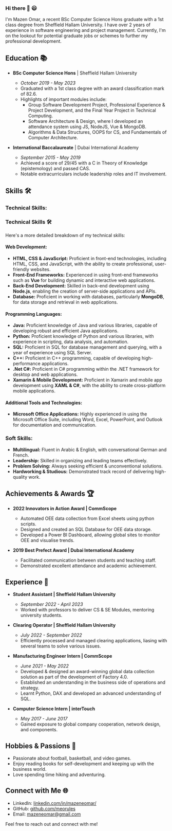 ### Hi there 👋 😃

I'm Mazen Omar, a recent BSc Computer Science Hons graduate with a 1st class degree from Sheffield Hallam University. I have over 2 years of experience in software engineering and project management. Currently, I'm on the lookout for potential graduate jobs or schemes to further my professional development.

## Education 📚

- **BSc Computer Science Hons** | Sheffield Hallam University
  - *October 2019 - May 2023*
  - Graduated with a 1st class degree with an award classification mark of 82.6.
  - Highlights of important modules include:
    - Group Software Development Project, Professional Experience & Project Development, and the Final Year Project in Technical Computing.
    - Software Architecture & Design, where I developed an attendance system using JS, NodeJS, Vue & MongoDB.
    - Algorithms & Data Structures, OOPS for CS, and Fundamentals of Computer Architecture.

- **International Baccalaureate** | Dubai International Academy
  - *September 2015 - May 2019*
  - Achieved a score of 29/45 with a C in Theory of Knowledge (epistemology) and passed CAS.
  - Notable extracurriculars include leadership roles and IT involvement.

## Skills 🛠️

### Technical Skills:

### Technical Skills 🛠️

Here's a more detailed breakdown of my technical skills:

#### Web Development:

- **HTML, CSS & JavaScript:** Proficient in front-end technologies, including HTML, CSS, and JavaScript, with the ability to create professional, user-friendly websites.
- **Front-End Frameworks:** Experienced in using front-end frameworks such as **Vue** for building dynamic and interactive web applications.
- **Back-End Development:** Skilled in back-end development using **Node.js**, enabling the creation of server-side applications and APIs.
- **Database:** Proficient in working with databases, particularly **MongoDB**, for data storage and retrieval in web applications.

#### Programming Languages:

- **Java:** Proficient knowledge of Java and various libraries, capable of developing robust and efficient Java applications.
- **Python:** Proficient knowledge of Python and various libraries, with experience in scripting, data analysis, and automation. 
- **SQL:** Proficient in SQL for database management and querying, with a year of experience using SQL Server. 
- **C++:** Proficient in C++ programming, capable of developing high-performance applications.
- **.Net C#:** Proficient in C# programming within the .NET framework for desktop and web applications.
- **Xamarin & Mobile Development:** Proficient in Xamarin and mobile app development using **XAML & C#**, with the ability to create cross-platform mobile applications.

#### Additional Tools and Technologies:

- **Microsoft Office Applications:** Highly experienced in using the Microsoft Office Suite, including Word, Excel, PowerPoint, and Outlook for documentation and communication.

### Soft Skills:

- **Multilingual:** Fluent in Arabic & English, with conversational German and French.
- **Leadership:** Skilled in organizing and leading teams effectively.
- **Problem Solving:** Always seeking efficient & unconventional solutions.
- **Hardworking & Studious:** Demonstrated track record of delivering high-quality work.

## Achievements & Awards 🏆

- **2022 Innovators in Action Award | CommScope**
  - Automated OEE data collection from Excel sheets using python scripts.
  - Designed and created an SQL Database for OEE data storage.
  - Developed a Power BI Dashboard, allowing global sites to monitor OEE and visualise
    trends.

- **2019 Best Prefect Award | Dubai International Academy**
  - Facilitated communication between students and teaching staff.
  - Demonstrated excellent attendance and academic achievement.

## Experience 💼
- **Student Assistant | Sheffield Hallam University**
  - *September 2022 - April 2023*
  - Worked with professors to deliver CS & SE Modules, mentoring university students.

- **Clearing Operator | Sheffield Hallam University**
  - *July 2022 - September 2022*
  - Efficiently processed and managed clearing applications, liasing with several teams to solve various issues.

- **Manufacturing Engineer Intern | CommScope**
  - *June 2021 - May 2022*
  - Developed & designed an award-winning global data collection solution as part of the
    development of Factory 4.0. 
  - Established an understanding in the business side of operations and strategy.
  - Learnt Python, DAX and developed an advanced understanding of SQL.  

- **Computer Science Intern | interTouch**
  - *May 2017 - June 2017*
  - Gained exposure to global company cooperation, network design, and components.

## Hobbies & Passions 🌟

- Passionate about football, basketball, and video games.
- Enjoy reading books for self-development and keeping up with the business world.
- Love spending time hiking and adventuring.

## Connect with Me 🌐

- LinkedIn: [linkedin.com/in/mazeneomar/](https://www.linkedin.com/in/mazeneomar/)
- GitHub: [github.com/meorules](https://github.com/meorules)
- Email: mazeneomar@gmail.com

Feel free to reach out and connect with me!
